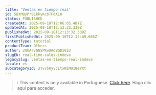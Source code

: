 ```yaml
---
title: 'Ventas en tiempo real'
id: 5BXMQyPrBLkkyKcbTFdX1H
status: PUBLISHED
createdAt: 2025-09-18T12:06:05.487Z
updatedAt: 2025-09-18T12:13:32.339Z
publishedAt: 2025-09-18T12:13:32.339Z
firstPublishedAt: 2025-09-18T12:12:49.686Z
contentType: tutorial
productTeam: Others
author: 2AhArvGNSPKwUAd8GOz0iU
slugEN: real-time-sales-indeva
legacySlug: ventas-en-tiempo-real-indeva
locale: es
subcategoryId: 2TvvbKyvcItxWiM018erXt
---
```


> ℹ️ This content is only available in Portuguese. [Click here](/pt/tutorial/vendas-em-tempo-real-indeva--5BXMQyPrBLkkyKcbTFdX1H). Haga clic aquí para acceder.
